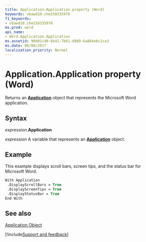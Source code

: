 ```yaml
---
title: Application.Application property (Word)
keywords: vbawd10.chm158335976
f1_keywords:
- vbawd10.chm158335976
ms.prod: word
api_name:
- Word.Application.Application
ms.assetid: 90d01c40-6b41-7b61-d989-6a864e6c2ca3
ms.date: 06/08/2017
localization_priority: Normal
---
```



# Application.Application property (Word)

Returns an  **[Application](Word.Application.md)** object that represents the Microsoft Word application.


## Syntax

_expression_.**Application**

_expression_ A variable that represents an **[Application](Word.Application.md)** object. 


## Example

This example displays scroll bars, screen tips, and the status bar for Microsoft Word.


```vb
With Application 
 .DisplayScrollBars = True 
 .DisplayScreenTips = True 
 .DisplayStatusBar = True 
End With
```


## See also


[Application Object](Word.Application.md)

[!include[Support and feedback](~/includes/feedback-boilerplate.md)]